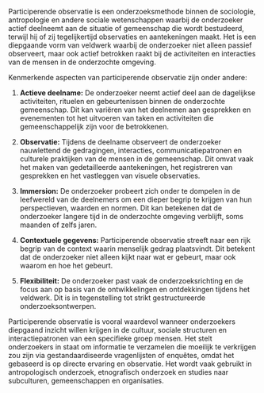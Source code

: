 
Participerende observatie is een onderzoeksmethode binnen de sociologie, antropologie en andere sociale wetenschappen waarbij de onderzoeker actief deelneemt aan de situatie of gemeenschap die wordt bestudeerd, terwijl hij of zij tegelijkertijd observaties en aantekeningen maakt. Het is een diepgaande vorm van veldwerk waarbij de onderzoeker niet alleen passief observeert, maar ook actief betrokken raakt bij de activiteiten en interacties van de mensen in de onderzochte omgeving.

Kenmerkende aspecten van participerende observatie zijn onder andere:

1. **Actieve deelname:** De onderzoeker neemt actief deel aan de dagelijkse activiteiten, rituelen en gebeurtenissen binnen de onderzochte gemeenschap. Dit kan variëren van het deelnemen aan gesprekken en evenementen tot het uitvoeren van taken en activiteiten die gemeenschappelijk zijn voor de betrokkenen.
    
2. **Observatie:** Tijdens de deelname observeert de onderzoeker nauwlettend de gedragingen, interacties, communicatiepatronen en culturele praktijken van de mensen in de gemeenschap. Dit omvat vaak het maken van gedetailleerde aantekeningen, het registreren van gesprekken en het vastleggen van visuele observaties.
    
3. **Immersion:** De onderzoeker probeert zich onder te dompelen in de leefwereld van de deelnemers om een dieper begrip te krijgen van hun perspectieven, waarden en normen. Dit kan betekenen dat de onderzoeker langere tijd in de onderzochte omgeving verblijft, soms maanden of zelfs jaren.
    
4. **Contextuele gegevens:** Participerende observatie streeft naar een rijk begrip van de context waarin menselijk gedrag plaatsvindt. Dit betekent dat de onderzoeker niet alleen kijkt naar wat er gebeurt, maar ook waarom en hoe het gebeurt.
    
5. **Flexibiliteit:** De onderzoeker past vaak de onderzoeksrichting en de focus aan op basis van de ontwikkelingen en ontdekkingen tijdens het veldwerk. Dit is in tegenstelling tot strikt gestructureerde onderzoeksontwerpen.
    

Participerende observatie is vooral waardevol wanneer onderzoekers diepgaand inzicht willen krijgen in de cultuur, sociale structuren en interactiepatronen van een specifieke groep mensen. Het stelt onderzoekers in staat om informatie te verzamelen die moeilijk te verkrijgen zou zijn via gestandaardiseerde vragenlijsten of enquêtes, omdat het gebaseerd is op directe ervaring en observatie. Het wordt vaak gebruikt in antropologisch onderzoek, etnografisch onderzoek en studies naar subculturen, gemeenschappen en organisaties.